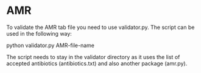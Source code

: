 # AMR

To validate the AMR tab file you need to use validator.py. The script can be used in the following way:

python validator.py AMR-file-name

The script needs to stay in the validator directory as it uses the list of accepted antibiotics (antibiotics.txt) and also another package (amr.py).

